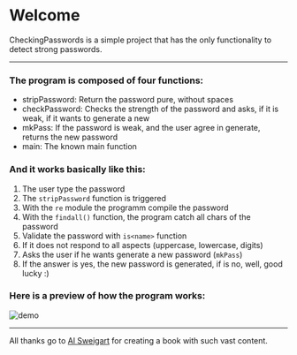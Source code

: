 # Welcome

CheckingPasswords is a simple project that has the only functionality to detect strong passwords.

---
### The program is composed of four functions:

- stripPassword:  Return the password pure, without spaces  
- checkPassword:  Checks the strength of the password and asks, if it is weak, if it wants to generate a new  
- mkPass:         If the password is weak, and the user agree in generate, returns the new password  
- main:           The known main function  

### And it works basically like this:

1.   The user type the password  
2.  The `stripPassword` function is triggered  
3.  With the `re` module the programm compile the password  
4.  With the `findall()` function, the program catch all chars of the password  
5.  Validate the password with `is<name>` function
6.  If it does not respond to all aspects (uppercase, lowercase, digits)
7.  Asks the user if he wants generate a new password (`mkPass`)  
8.  If the answer is yes, the new password is generated, if is no, well, good lucky :)

### Here is a preview of how the program works:  

![demo](https://user-images.githubusercontent.com/36895235/54222651-93817080-44d4-11e9-8f92-4f72508ffcf3.gif)

---
All thanks go to [Al Sweigart](https://www.amazon.com/Al-Sweigart/e/B007716TEG/ref=dp_byline_cont_book_1) for creating a book with such vast content.
